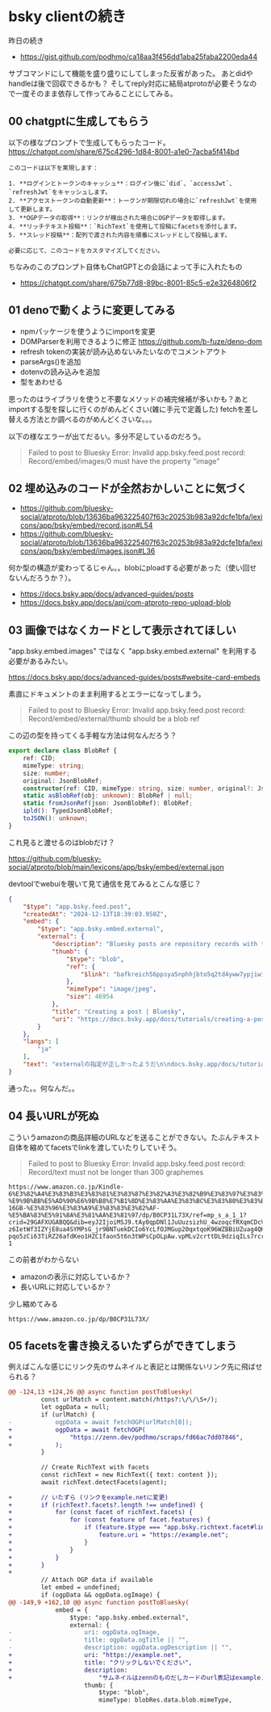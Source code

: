 # bsky clientの続き

昨日の続き

- https://gist.github.com/podhmo/ca18aa3f456dd1aba25faba2200eda44

サブコマンドにして機能を盛り盛りにしてしまった反省があった。
あとdidやhandleは後で回収できるかも？
そしてreply対応に結局atprotoが必要そうなので一度そのまま依存して作ってみることにしてみる。

## 00 chatgptに生成してもらう

以下の様なプロンプトで生成してもらったコード。 https://chatgpt.com/share/675c4296-1d84-8001-a1e0-7acba5f414bd

```
このコードは以下を実現します：

1. **ログインとトークンのキャッシュ**：ログイン後に`did`、`accessJwt`、`refreshJwt`をキャッシュします。
2. **アクセストークンの自動更新**：トークンが期限切れの場合に`refreshJwt`を使用して更新します。
3. **OGPデータの取得**：リンクが検出された場合にOGPデータを取得します。
4. **リッチテキスト投稿**：`RichText`を使用して投稿にfacetsを添付します。
5. **スレッド投稿**：配列で渡された内容を順番にスレッドとして投稿します。

必要に応じて、このコードをカスタマイズしてください。
```

ちなみのこのプロンプト自体もChatGPTとの会話によって手に入れたもの

- https://chatgpt.com/share/675b77d8-89bc-8001-85c5-e2e3264806f2

## 01 denoで動くように変更してみる

- npmパッケージを使うようにimportを変更
- DOMParserを利用できるように修正 https://github.com/b-fuze/deno-dom
- refresh tokenの実装が読み込めないみたいなのでコメントアウト
- parseArgs()を追加
- dotenvの読み込みを追加
- 型をあわせる

思ったのはライブラリを使うと不要なメソッドの補完候補が多いかも？あとimportする型を探しに行くのがめんどくさい(雑に手元で定義した)
fetchを差し替える方法とか調べるのがめんどくさいな。。。

以下の様なエラーが出てだるい。多分不足しているのだろう。

> Failed to post to Bluesky Error: Invalid app.bsky.feed.post record: Record/embed/images/0 must have the property "image"

## 02 埋め込みのコードが全然おかしいことに気づく

- https://github.com/bluesky-social/atproto/blob/13636ba963225407f63c20253b983a92dcfe1bfa/lexicons/app/bsky/embed/record.json#L54
- https://github.com/bluesky-social/atproto/blob/13636ba963225407f63c20253b983a92dcfe1bfa/lexicons/app/bsky/embed/images.json#L36

何か型の構造が変わってるじゃん。。blobにploadする必要があった（使い回せないんだろうか？）。

- https://docs.bsky.app/docs/advanced-guides/posts
- https://docs.bsky.app/docs/api/com-atproto-repo-upload-blob

## 03 画像ではなくカードとして表示されてほしい

"app.bsky.embed.images" ではなく "app.bsky.embed.external" を利用する必要があるみたい。

https://docs.bsky.app/docs/advanced-guides/posts#website-card-embeds

素直にドキュメントのまま利用するとエラーになってしまう。

> Failed to post to Bluesky Error: Invalid app.bsky.feed.post record: Record/embed/external/thumb should be a blob ref

この辺の型を持ってくる手軽な方法は何なんだろう？

```ts
export declare class BlobRef {
    ref: CID;
    mimeType: string;
    size: number;
    original: JsonBlobRef;
    constructor(ref: CID, mimeType: string, size: number, original?: JsonBlobRef);
    static asBlobRef(obj: unknown): BlobRef | null;
    static fromJsonRef(json: JsonBlobRef): BlobRef;
    ipld(): TypedJsonBlobRef;
    toJSON(): unknown;
}
```

これ見ると渡せるのはblobだけ？

https://github.com/bluesky-social/atproto/blob/main/lexicons/app/bsky/embed/external.json

devtoolでwebuiを覗いて見て通信を見てみるとこんな感じ？

```json
{
    "$type": "app.bsky.feed.post",
    "createdAt": "2024-12-13T18:39:03.950Z",
    "embed": {
        "$type": "app.bsky.embed.external",
        "external": {
            "description": "Bluesky posts are repository records with the Lexicon type app.bsky.feed.post.",
            "thumb": {
                "$type": "blob",
                "ref": {
                    "$link": "bafkreich56ppsya5nphhjbto5q2td4yww7ypjiwioa2yat3koniqhijl7u"
                },
                "mimeType": "image/jpeg",
                "size": 46954
            },
            "title": "Creating a post | Bluesky",
            "uri": "https://docs.bsky.app/docs/tutorials/creating-a-post#website-card-embeds"
        }
    },
    "langs": [
        "ja"
    ],
    "text": "externalの指定が正しかったようだ\n\ndocs.bsky.app/docs/tutoria..."
}
```

通った。。何なんだ。。

## 04 長いURLが死ぬ

こういうamazonの商品詳細のURLなどを送ることができない。たぶんテキスト自体を縮めてfacetsでlinkを渡していたりしていそう。

> Failed to post to Bluesky Error: Invalid app.bsky.feed.post record: Record/text must not be longer than 300 graphemes

```
https://www.amazon.co.jp/Kindle-6%E3%82%A4%E3%83%B3%E3%83%81%E3%83%87%E3%82%A3%E3%82%B9%E3%83%97%E3%83%AC%E3%82%A4-%E9%9B%BB%E5%AD%90%E6%9B%B8%E7%B1%8D%E3%83%AA%E3%83%BC%E3%83%80%E3%83%BC-16GB-%E3%83%96%E3%83%A9%E3%83%83%E3%82%AF-%E5%BA%83%E5%91%8A%E3%81%AA%E3%81%97/dp/B0CP31L73X/ref=mp_s_a_1_1?crid=29GAFXUGABQQ&dib=eyJ2IjoiMSJ9.tAy0qpDNl1JuUuzsizhU_4wzoqcfRXqmCDcVaZMFE9azHwM5LYgVjXr0Adf0fTv_O2RI-z6IetWf3IZYjE8ua4SYMPsG_jr9BNTuekDCIo6YcLfOJMGup20qxtqoK96WZBBiUZuag4QKtNBNzMHiFzeMOtHQz80mgmi_S2p-pqo5zCi63TiRZ26afdKeo1HZC1faon5t6n3tWPsCpOLpAw.vpMLv2crttDL9dziqILs7rcreRc7y0tmHC8gKJ_By2s&dib_tag=se&keywords=kindle+%E3%82%BF%E3%83%96%E3%83%AC%E3%83%83%E3%83%88&qid=1734143731&sprefix=kin%2Caps%2C203&sr=8-1
```

この前者がわからない

- amazonの表示に対応しているか？
- 長いURLに対応しているか？

少し縮めてみる

```
https://www.amazon.co.jp/dp/B0CP31L73X/
```

## 05 facetsを書き換えるいたずらができてしまう

例えばこんな感じにリンク先のサムネイルと表記とは関係ないリンク先に飛ばせられる？

```diff
@@ -124,13 +124,26 @@ async function postToBluesky(
         const urlMatch = content.match(/https?:\/\/\S+/);
         let ogpData = null;
         if (urlMatch) {
-            ogpData = await fetchOGP(urlMatch[0]);
+            ogpData = await fetchOGP(
+                "https://zenn.dev/podhmo/scraps/fd66ac7dd07846",
+            );
         }
 
         // Create RichText with facets
         const richText = new RichText({ text: content });
         await richText.detectFacets(agent);
 
+        // いたずら (リンクをexample.netに変更)
+        if (richText?.facets?.length !== undefined) {
+            for (const facet of richText.facets) {
+                for (const feature of facet.features) {
+                    if (feature.$type === "app.bsky.richtext.facet#link") {
+                        feature.uri = "https://example.net";
+                    }
+                }
+            }
+        }
+
         // Attach OGP data if available
         let embed = undefined;
         if (ogpData && ogpData.ogImage) {
@@ -149,9 +162,10 @@ async function postToBluesky(
             embed = {
                 $type: "app.bsky.embed.external",
                 external: {
-                    uri: ogpData.ogImage,
-                    title: ogpData.ogTitle || "",
-                    description: ogpData.ogDescription || "",
+                    uri: "https://example.net",
+                    title: "クリックしないでください",
+                    description:
+                        "サムネイルはzennのものだしカードのurl表記はexample.netです",
                     thumb: {
                         $type: "blob",
                         mimeType: blobRes.data.blob.mimeType,
```